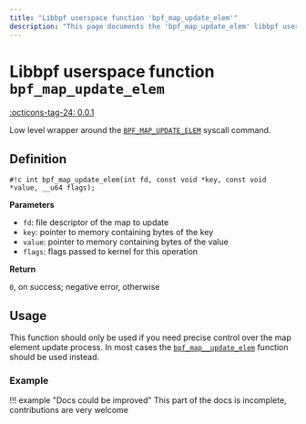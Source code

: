 ```yaml
---
title: "Libbpf userspace function 'bpf_map_update_elem'"
description: "This page documents the 'bpf_map_update_elem' libbpf userspace function, including its definition, usage, and examples."
---
```

# Libbpf userspace function `bpf_map_update_elem`

<!-- [LIBBPF_TAG] -->
[:octicons-tag-24: 0.0.1](https://github.com/libbpf/libbpf/releases/tag/v0.0.1)
<!-- [/LIBBPF_TAG] -->

Low level wrapper around the [`BPF_MAP_UPDATE_ELEM`](../../../linux/syscall/BPF_MAP_UPDATE_ELEM.md) syscall command.

## Definition

`#!c int bpf_map_update_elem(int fd, const void *key, const void *value, __u64 flags);`

**Parameters**

- `fd`: file descriptor of the map to update
- `key`: pointer to memory containing bytes of the key
- `value`: pointer to memory containing bytes of the value
- `flags`: flags passed to kernel for this operation

**Return**

`0`, on success; negative error, otherwise

## Usage

This function should only be used if you need precise control over the map element update process. In most cases the [`bpf_map__update_elem`](bpf_map__update_elem.md) function should be used instead.

### Example

!!! example "Docs could be improved"
    This part of the docs is incomplete, contributions are very welcome

